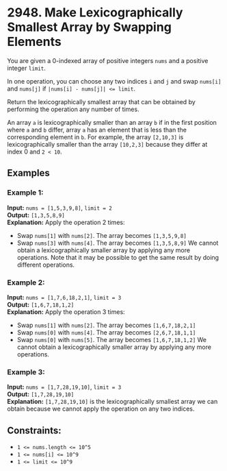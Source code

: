 # 2948. Make Lexicographically Smallest Array by Swapping Elements

You are given a 0-indexed array of positive integers `nums` and a positive integer `limit`.

In one operation, you can choose any two indices `i` and `j` and swap `nums[i]` and `nums[j]` if `|nums[i] - nums[j]| <= limit`.

Return the lexicographically smallest array that can be obtained by performing the operation any number of times.

An array `a` is lexicographically smaller than an array `b` if in the first position where `a` and `b` differ, array `a` has an element that is less than the corresponding element in `b`. For example, the array `[2,10,3]` is lexicographically smaller than the array `[10,2,3]` because they differ at index 0 and `2 < 10`.

## Examples

### Example 1:

**Input:** `nums = [1,5,3,9,8]`, `limit = 2`  
**Output:** `[1,3,5,8,9]`  
**Explanation:** Apply the operation 2 times:
- Swap `nums[1]` with `nums[2]`. The array becomes `[1,3,5,9,8]`
- Swap `nums[3]` with `nums[4]`. The array becomes `[1,3,5,8,9]`
We cannot obtain a lexicographically smaller array by applying any more operations.
Note that it may be possible to get the same result by doing different operations.

### Example 2:

**Input:** `nums = [1,7,6,18,2,1]`, `limit = 3`  
**Output:** `[1,6,7,18,1,2]`  
**Explanation:** Apply the operation 3 times:
- Swap `nums[1]` with `nums[2]`. The array becomes `[1,6,7,18,2,1]`
- Swap `nums[0]` with `nums[4]`. The array becomes `[2,6,7,18,1,1]`
- Swap `nums[0]` with `nums[5]`. The array becomes `[1,6,7,18,1,2]`
We cannot obtain a lexicographically smaller array by applying any more operations.

### Example 3:

**Input:** `nums = [1,7,28,19,10]`, `limit = 3`  
**Output:** `[1,7,28,19,10]`  
**Explanation:** `[1,7,28,19,10]` is the lexicographically smallest array we can obtain because we cannot apply the operation on any two indices.

## Constraints:

- `1 <= nums.length <= 10^5`
- `1 <= nums[i] <= 10^9`
- `1 <= limit <= 10^9`